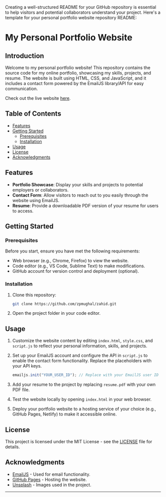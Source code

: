 Creating a well-structured README for your GitHub repository is essential to help visitors and potential collaborators understand your project. Here's a template for your personal portfolio website repository README:

# My Personal Portfolio Website


## Introduction

Welcome to my personal portfolio website! This repository contains the source code for my online portfolio, showcasing my skills, projects, and resume. The website is built using HTML, CSS, and JavaScript, and it includes a contact form powered by the EmailJS library/API for easy communication.

Check out the live website [here](https://zpmughal.github.io/zahid/).

## Table of Contents

- [Features](#features)
- [Getting Started](#getting-started)
  - [Prerequisites](#prerequisites)
  - [Installation](#installation)
- [Usage](#usage)
- [License](#license)
- [Acknowledgments](#acknowledgments)

## Features

- **Portfolio Showcase**: Display your skills and projects to potential employers or collaborators.
- **Contact Form**: Allow visitors to reach out to you easily through the website using EmailJS.
- **Resume**: Provide a downloadable PDF version of your resume for users to access.

## Getting Started

### Prerequisites

Before you start, ensure you have met the following requirements:

- Web browser (e.g., Chrome, Firefox) to view the website.
- Code editor (e.g., VS Code, Sublime Text) to make modifications.
- GitHub account for version control and deployment (optional).

### Installation

1. Clone this repository:

   ```bash
   git clone https://github.com/zpmughal/zahid.git
   ```

2. Open the project folder in your code editor.

## Usage

1. Customize the website content by editing `index.html`, `style.css`, and `script.js` to reflect your personal information, skills, and projects.

2. Set up your EmailJS account and configure the API in `script.js` to enable the contact form functionality. Replace the placeholders with your API keys.

   ```javascript
   emailjs.init("YOUR_USER_ID"); // Replace with your EmailJS user ID
   ```

3. Add your resume to the project by replacing `resume.pdf` with your own PDF file.

4. Test the website locally by opening `index.html` in your web browser.

5. Deploy your portfolio website to a hosting service of your choice (e.g., GitHub Pages, Netlify) to make it accessible online.

## License

This project is licensed under the MIT License - see the [LICENSE](LICENSE) file for details.

## Acknowledgments

- [EmailJS](https://www.emailjs.com/) - Used for email functionality.
- [GitHub Pages](https://pages.github.com/) - Hosting the website.
- [Unsplash](https://unsplash.com/) - Images used in the project.

---

